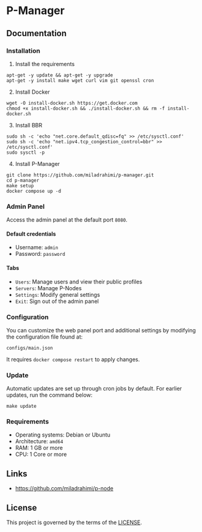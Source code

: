 # P-Manager

## Documentation

### Installation

1. Install the requirements

```shell
apt-get -y update && apt-get -y upgrade
apt-get -y install make wget curl vim git openssl cron
```

2. Install Docker

```shell
wget -O install-docker.sh https://get.docker.com
chmod +x install-docker.sh && ./install-docker.sh && rm -f install-docker.sh
```

3. Install BBR

```shell
sudo sh -c 'echo "net.core.default_qdisc=fq" >> /etc/sysctl.conf'
sudo sh -c 'echo "net.ipv4.tcp_congestion_control=bbr" >> /etc/sysctl.conf'
sudo sysctl -p
```

4. Install P-Manager

```shell
git clone https://github.com/miladrahimi/p-manager.git
cd p-manager
make setup
docker compose up -d
```

### Admin Panel

Access the admin panel at the default port `8080`.

#### Default credentials

* Username: `admin`
* Password: `password`

#### Tabs

* `Users`: Manage users and view their public profiles
* `Servers`: Manage P-Nodes
* `Settings`: Modify general settings
* `Exit`: Sign out of the admin panel

### Configuration

You can customize the web panel port and additional settings by modifying the configuration file found at:

```shell
configs/main.json
```

It requires `docker compose restart` to apply changes.

### Update

Automatic updates are set up through cron jobs by default.
For earlier updates, run the command below:

``` shell
make update
```

### Requirements

 * Operating systems: Debian or Ubuntu
 * Architecture: `amd64`
 * RAM: 1 GB or more
 * CPU: 1 Core or more

## Links

* https://github.com/miladrahimi/p-node

## License

This project is governed by the terms of the [LICENSE](LICENSE.md).
